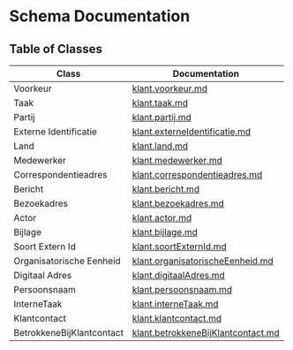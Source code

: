 # Schema Documentation

## Table of Classes

| Class | Documentation |
|-------|--------------|
| Voorkeur | [klant.voorkeur.md](klant.voorkeur.md) |
| Taak | [klant.taak.md](klant.taak.md) |
| Partij | [klant.partij.md](klant.partij.md) |
| Externe Identificatie | [klant.externeIdentificatie.md](klant.externeIdentificatie.md) |
| Land | [klant.land.md](klant.land.md) |
| Medewerker | [klant.medewerker.md](klant.medewerker.md) |
| Correspondentieadres | [klant.correspondentieadres.md](klant.correspondentieadres.md) |
| Bericht | [klant.bericht.md](klant.bericht.md) |
| Bezoekadres | [klant.bezoekadres.md](klant.bezoekadres.md) |
| Actor | [klant.actor.md](klant.actor.md) |
| Bijlage | [klant.bijlage.md](klant.bijlage.md) |
| Soort Extern Id | [klant.soortExternId.md](klant.soortExternId.md) |
| Organisatorische Eenheid | [klant.organisatorischeEenheid.md](klant.organisatorischeEenheid.md) |
| Digitaal Adres | [klant.digitaalAdres.md](klant.digitaalAdres.md) |
| Persoonsnaam | [klant.persoonsnaam.md](klant.persoonsnaam.md) |
| InterneTaak | [klant.interneTaak.md](klant.interneTaak.md) |
| Klantcontact | [klant.klantcontact.md](klant.klantcontact.md) |
| BetrokkeneBijKlantcontact | [klant.betrokkeneBijKlantcontact.md](klant.betrokkeneBijKlantcontact.md) |
